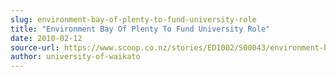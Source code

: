 ```yaml
---
slug: environment-bay-of-plenty-to-fund-university-role
title: "Environment Bay Of Plenty To Fund University Role"
date: 2010-02-12
source-url: https://www.scoop.co.nz/stories/ED1002/S00043/environment-bay-of-plenty-to-fund-university-role.htm
author: university-of-waikato
---
```

